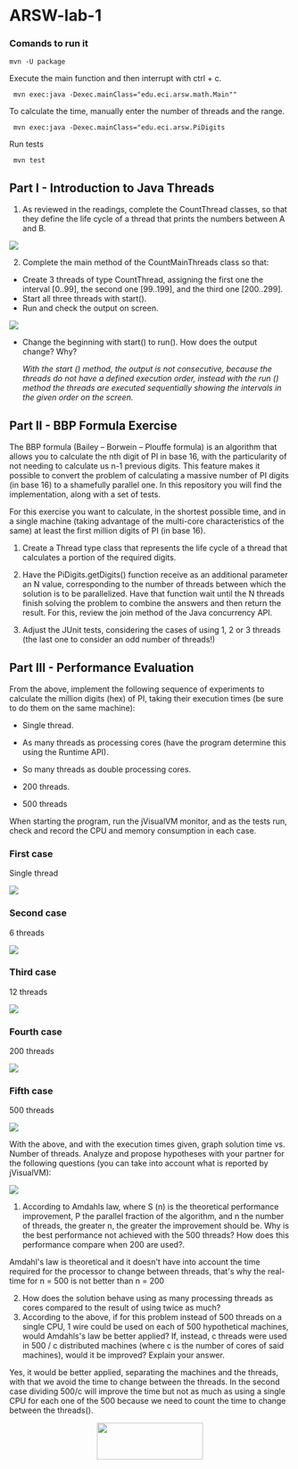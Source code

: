 # ARSW-lab-1

### Comands to run it

``` mvn -U package ```

Execute the main function and then interrupt with ctrl + c.

``` mvn exec:java -Dexec.mainClass="edu.eci.arsw.math.Main""```

To calculate the time, manually enter the number of threads and the range.

``` mvn exec:java -Dexec.mainClass="edu.eci.arsw.PiDigits```

Run tests

``` mvn test```



## Part I - Introduction to Java Threads
1. As reviewed in the readings, complete the CountThread classes, so that they define the life cycle of a thread that prints the numbers between A and B. 

![](https://github.com/jualme/ARSW-lab-1/blob/master/BBP%20Formula/img/CountThread.png)

2. Complete the main method of the CountMainThreads class so that:
  - Create 3 threads of type CountThread, assigning the first one the interval [0..99], the second one [99..199], and the third one [200..299]. 
  - Start all three threads with start(). 
  - Run and check the output on screen. 
  
  ![](https://github.com/jualme/ARSW-lab-1/blob/master/BBP%20Formula/img/CountThreadsMain.png)
  
  - Change the beginning with start() to run(). How does the output change? Why?
  
	_With the start () method, the output is not consecutive, because the threads do not have a defined execution order, instead with the run () method the threads are executed sequentially showing the intervals in the given order on the screen._
	
	

## Part II - BBP Formula Exercise

The BBP formula (Bailey – Borwein – Plouffe formula) is an algorithm that allows you to calculate the nth digit of PI in base 16, with the particularity of not needing to calculate us n-1 previous digits. This feature makes it possible to convert the problem of calculating a massive number of PI digits (in base 16) to a shamefully parallel one. In this repository you will find the implementation, along with a set of tests.

For this exercise you want to calculate, in the shortest possible time, and in a single machine (taking advantage of the multi-core characteristics of the same) at least the first million digits of PI (in base 16).

  1. Create a Thread type class that represents the life cycle of a thread that calculates a portion of the required digits. 

  2. Have the PiDigits.getDigits() function receive as an additional parameter an N value, corresponding to the number of threads between   which the solution is to be parallelized. Have that function wait until the N threads finish solving the problem to combine the answers and then return the result. For this, review the join method of the Java concurrency API. 

  3. Adjust the JUnit tests, considering the cases of using 1, 2 or 3 threads (the last one to consider an odd number of threads!)
  
  ## Part III - Performance Evaluation

From the above, implement the following sequence of experiments to calculate the million digits (hex) of PI, taking their execution times (be sure to do them on the same machine):

   * Single thread. 

   * As many threads as processing cores (have the program determine this using the Runtime API). 

   * So many threads as double processing cores. 

   * 200 threads.

   * 500 threads 

When starting the program, run the jVisualVM monitor, and as the tests run, check and record the CPU and memory consumption in each case.

### First case

Single thread

![](https://github.com/jualme/ARSW-lab-1/blob/master/BBP%20Formula/img/1Thread.PNG)

### Second case

6 threads 

![](https://github.com/jualme/ARSW-lab-1/blob/master/BBP%20Formula/img/6Threads.PNG)

### Third case

12 threads 

![](https://github.com/jualme/ARSW-lab-1/blob/master/BBP%20Formula/img/12threads.PNG)

### Fourth case

200 threads 

![](https://github.com/jualme/ARSW-lab-1/blob/master/BBP%20Formula/img/200threads.PNG)

### Fifth case

500 threads 

![](https://github.com/jualme/ARSW-lab-1/blob/master/BBP%20Formula/img/500threads.PNG)


With the above, and with the execution times given, graph solution time vs. Number of threads. Analyze and propose hypotheses with your partner for the following questions (you can take into account what is reported by jVisualVM):

![](https://github.com/jualme/ARSW-lab-1/blob/master/BBP%20Formula/img/graph.PNG)

   1. According to Amdahls law, where S (n) is the theoretical performance improvement, P the parallel fraction of the algorithm, and n the number of threads, the greater n, the greater the improvement should be. Why is the best performance not achieved with the 500 threads? How does this performance compare when 200 are used?.
   
Amdahl's law is theoretical and it doesn't have into account the time required for the processor to change between threads, that's why the real-time for n = 500 is not better than n = 200
   
   2. How does the solution behave using as many processing threads as cores compared to the result of using twice as much?
   3. According to the above, if for this problem instead of 500 threads on a single CPU, 1 wire could be used on each of 500 hypothetical machines, would Amdahls's law be better applied? If, instead, c threads were used in 500 / c distributed machines (where c is the number of cores of said machines), would it be improved? Explain your answer.
   
   Yes, it would be better applied, separating the machines and the threads, with that we avoid the time to change between the threads.
   In the second case dividing 500/c will improve the time but not as much as using a single CPU for each one of the 500 because we need to count the time to change between the threads().

<p align="center">
  <img width="190" height="66" src="https://github.com/jualme/ARSW-lab-1/blob/master/BBP%20Formula/img/ahmdahls.png">
</p>
